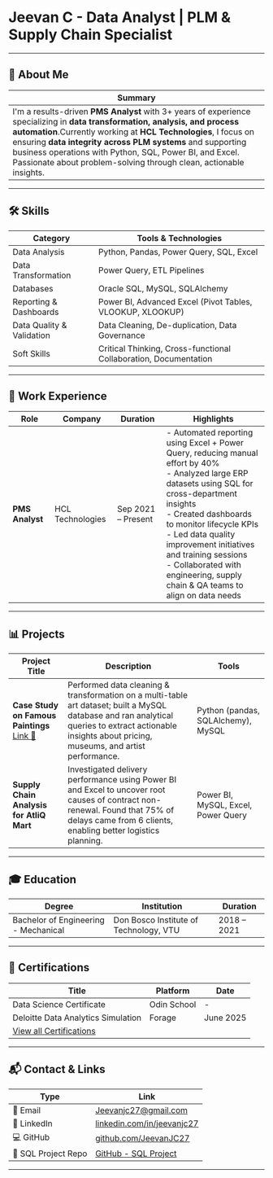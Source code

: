 # Jeevan C - Data Analyst | PLM & Supply Chain Specialist

---

## 👋 About Me

| Summary |
|--------|
| I'm a results-driven **PMS Analyst** with 3+ years of experience specializing in **data transformation, analysis, and process automation**.Currently working at **HCL Technologies**, I focus on ensuring **data integrity across PLM systems** and supporting business operations with Python, SQL, Power BI, and Excel. Passionate about problem-solving through clean, actionable insights. |

---

## 🛠 Skills

| Category              | Tools & Technologies |
|----------------------|----------------------|
| Data Analysis        | Python, Pandas, Power Query, SQL, Excel |
| Data Transformation  | Power Query, ETL Pipelines |
| Databases            | Oracle SQL, MySQL, SQLAlchemy |
| Reporting & Dashboards | Power BI, Advanced Excel (Pivot Tables, VLOOKUP, XLOOKUP) |
| Data Quality & Validation | Data Cleaning, De-duplication, Data Governance |
| Soft Skills          | Critical Thinking, Cross-functional Collaboration, Documentation |

---

## 💼 Work Experience

| Role | Company | Duration | Highlights |
|------|---------|----------|------------|
| **PMS Analyst** | HCL Technologies | Sep 2021 – Present | - Automated reporting using Excel + Power Query, reducing manual effort by 40% <br> - Analyzed large ERP datasets using SQL for cross-department insights <br> - Created dashboards to monitor lifecycle KPIs <br> - Led data quality improvement initiatives and training sessions <br> - Collaborated with engineering, supply chain & QA teams to align on data needs |

---

## 📊 Projects

| Project Title | Description | Tools |
|---------------|-------------|-------|
| **Case Study on Famous Paintings**<br>[Link 🔗](https://mavenanalytics.io/project/24812) | Performed data cleaning & transformation on a multi-table art dataset; built a MySQL database and ran analytical queries to extract actionable insights about pricing, museums, and artist performance. | Python (pandas, SQLAlchemy), MySQL |
| **Supply Chain Analysis for AtliQ Mart** | Investigated delivery performance using Power BI and Excel to uncover root causes of contract non-renewal. Found that 75% of delays came from 6 clients, enabling better logistics planning. | Power BI, MySQL, Excel, Power Query |

---

## 🎓 Education

| Degree | Institution | Duration |
|--------|-------------|----------|
| Bachelor of Engineering - Mechanical | Don Bosco Institute of Technology, VTU | 2018 – 2021 |

---

## 🏅 Certifications

| Title | Platform | Date |
|-------|----------|------|
| Data Science Certificate | Odin School | - |
| Deloitte Data Analytics Simulation | Forage | June 2025 |
| [View all Certifications](https://www.linkedin.com/in/jeevanjc27/details/certifications/) |

---

## 📬 Contact & Links

| Type | Link |
|------|------|
| 📧 Email | [Jeevanjc27@gmail.com](mailto:Jeevanjc27@gmail.com) |
| 💼 LinkedIn | [linkedin.com/in/jeevanjc27](https://www.linkedin.com/in/jeevanjc27) |
| 💻 GitHub | [github.com/JeevanJC27](https://github.com/JeevanJC27?tab=repositories) |
| 📂 SQL Project Repo | [GitHub - SQL Project](https://github.com/JeevanJC27/SQL-Project) |

---
